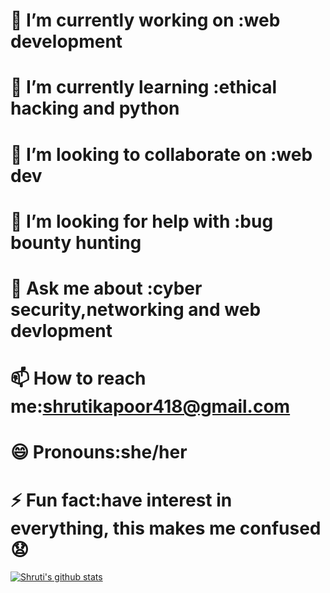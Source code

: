# 🔭 I’m currently working on :web development
# 🌱 I’m currently learning :ethical hacking and python
# 👯 I’m looking to collaborate on :web dev
# 🤔 I’m looking for help with :bug bounty hunting
# 💬 Ask me about :cyber security,networking and web devlopment
# 📫 How to reach me:shrutikapoor418@gmail.com
# 😄 Pronouns:she/her
# ⚡ Fun fact:have interest in everything, this makes me confused 😧
[![Shruti's github stats](https://github-readme-stats.vercel.app/api?username=shrutikapoor418&count_private=true&show_icons=true&theme=radical&hide_rank=false)](https://github.com/shrutikapoor418/github-readme-stats)

